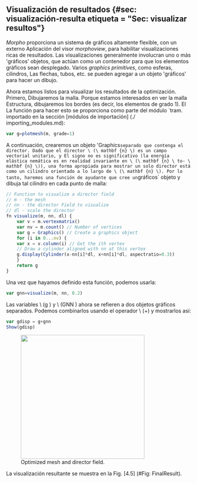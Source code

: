 <!-- TRANSLATED by md-translate -->
## Visualización de resultados {#sec: visualización-resulta etiqueta = "Sec: visualizar resultos"}

_Morpho_ proporciona un sistema de gráficos altamente flexible, con un externo
Aplicación del visor _morphoview_, para habilitar visualizaciones ricas de
resultados.
Las visualizaciones generalmente involucran uno o más 'gráficos'
objetos, que actúan como un contenedor para que los elementos gráficos sean
desplegado.
Varios _graphics primitives_, como esferas, cilindros,
Las flechas, tubos, etc. se pueden agregar a un objeto 'gráficos' para hacer un
dibujo.

Ahora estamos listos para visualizar los resultados de la optimización.
Primero,
Dibujaremos la malla.
Porque estamos interesados en ver la malla
Estructura, dibujaremos los bordes (es decir, los elementos de grado 1).
El
La función para hacer esto se proporciona como parte del módulo `tram.
importado en la sección [módulos de importación] (./ importing_modules.md):

```javascript
var g=plotmesh(m, grade=1)
```

A continuación, crearemos un objeto 'Graphics` separado que contenga el
director.
Dado que el director \ (\ mathbf {n} \) es un campo vectorial unitario, y
El signo no es significativo (la energía elástica nemática es en realidad
invariante en \ (\ mathbf {n} \ to- \ mathbf {n} \)), una forma apropiada para
mostrar un solo director está como un cilindro orientado a lo largo de \ (\ mathbf {n} \).
Por lo tanto, haremos una función de ayudante que cree un `gráficos`
objeto y dibuja tal cilindro en cada punto de malla:

```javascript
// Function to visualize a director field
// m - the mesh 
// nn - the director Field to visualize
// dl - scale the director 
fn visualize(m, nn, dl) { 
    var v = m.vertexmatrix()
    var nv = m.count() // Number of vertices
    var g = Graphics() // Create a graphics object
    for (i in 0...nv) {
    var x = v.column(i) // Get the ith vertex
    // Draw a cylinder aligned with nn at this vertex
    g.display(Cylinder(x-nn[i]*dl, x+nn[i]*dl, aspectratio=0.3))
    }
    return g
}
```

Una vez que hayamos definido esta función, podemos usarla:

```javascript
var gnn=visualize(m, nn, 0.2)
```

Las variables \ (g \) y \ (GNN \) ahora se refieren a dos objetos gráficos separados.
Podemos combinarlos usando el operador \ (+\) y mostrarlos así:

```javascript
var gdisp = g+gnn
Show(gdisp)
```

<figure id="fig:FinalResult">
<div class="centering">
<img src="../Figures/Tutorial/2Visualize/out.png" style="width:3.5in" />
</div>
<figcaption><span id="fig:FinalResult"
label="fig:FinalResult"></span>Optimized mesh and director
field.</figcaption>
</figure>

La visualización resultante se muestra en la Fig. [4.5] (#Fig: FinalResult).